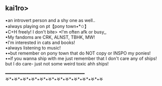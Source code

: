 kai1ro>
------------------------------------------------------------------------------
•an introvert person and a shy one as well..       
•always playing on pt【pony town٭*✩】     
•C+H freely! I don't bite>
•I'm often afk or busy,,       
•My fandoms are CRK, ALNST, TBHK, MW!   
•I'm interested in cats and books!      
•always listening to music!      
••but remember on pony town that do  NOT copy or INSPO my ponies!        
••if you wanna ship with me just remember that I don't care any of ships! but I do care- just not some weird toxic ahh ships! 

━━━━━━━━━━━━━━━━━━━━━━━━━━━━━━
𖤐*٭𖤐*٭𖤐*٭𖤐*٭𖤐*٭𖤐*٭𖤐*٭𖤐*٭𖤐*٭𖤐*٭𖤐*٭𖤐
